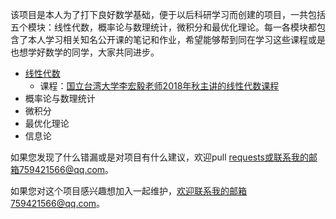该项目是本人为了打下良好数学基础，便于以后科研学习而创建的项目，一共包括五个模块：线性代数，概率论与数理统计，微积分和最优化理论。每一各模块都包含了本人学习相关知名公开课的笔记和作业，希望能够帮到同在学习这些课程或是也想学好数学的同学，大家共同进步。

* [线性代数](./linear_algebra)
  * 课程：[国立台湾大学李宏毅老师2018年秋主讲的线性代数课程](http://speech.ee.ntu.edu.tw/~tlkagk/courses_LA18.html)
* 概率论与数理统计
* 微积分
* 最优化理论
* 信息论

如果您发现了什么错漏或是对项目有什么建议，欢迎pull requests或联系我的邮箱759421566@qq.com。

如果您对这个项目感兴趣想加入一起维护，欢迎联系我的邮箱759421566@qq.com。